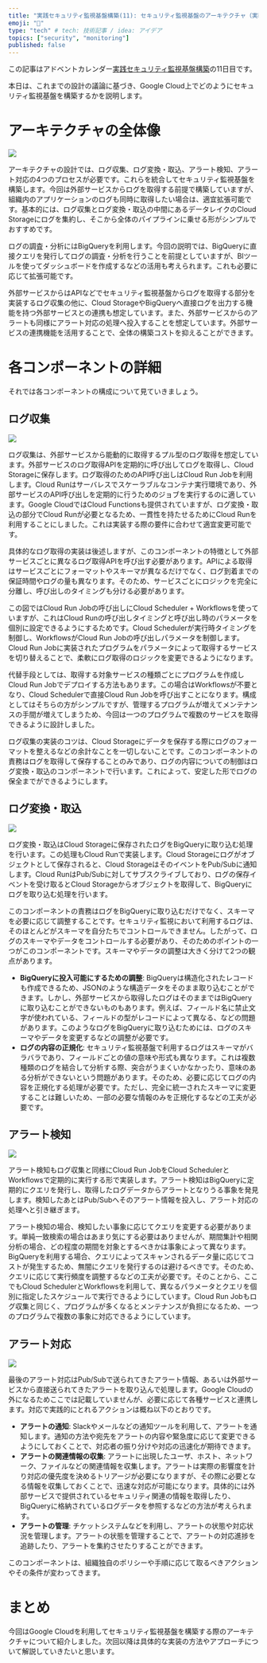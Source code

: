 ```yaml
---
title: "実践セキュリティ監視基盤構築(11): セキュリティ監視基盤のアーキテクチャ（実装）"
emoji: "🔎"
type: "tech" # tech: 技術記事 / idea: アイデア
topics: ["security", "monitoring"]
published: false
---
```


この記事はアドベントカレンダー[実践セキュリティ監視基盤構築](https://adventar.org/calendars/9986)の11日目です。

本日は、これまでの設計の議論に基づき、Google Cloud上でどのようにセキュリティ監視基盤を構築するかを説明します。

# アーキテクチャの全体像

![](https://storage.googleapis.com/zenn-user-upload/12485b0a5892-20241117.jpg)

アーキテクチャの設計では、ログ収集、ログ変換・取込、アラート検知、アラート対応の4つのプロセスが必要です。これらを統合してセキュリティ監視基盤を構築します。今回は外部サービスからログを取得する前提で構築していますが、組織内のアプリケーションのログも同時に取得したい場合は、適宜拡張可能です。基本的には、ログ収集とログ変換・取込の中間にあるデータレイクのCloud Storageにログを集約し、そこから全体のパイプラインに乗せる形がシンプルでおすすめです。

ログの調査・分析にはBigQueryを利用します。今回の説明では、BigQueryに直接クエリを発行してログの調査・分析を行うことを前提としていますが、BIツールを使ってダッシュボードを作成するなどの活用も考えられます。これも必要に応じて拡張可能です。

外部サービスからはAPIなどでセキュリティ監視基盤からログを取得する部分を実装するログ収集の他に、Cloud StorageやBigQueryへ直接ログを出力する機能を持つ外部サービスとの連携も想定しています。また、外部サービスからのアラートも同様にアラート対応の処理へ投入することを想定しています。外部サービスの連携機能を活用することで、全体の構築コストを抑えることができます。

# 各コンポーネントの詳細

それでは各コンポーネントの構成について見ていきましょう。

## ログ収集
![](https://storage.googleapis.com/zenn-user-upload/99f7f391abe6-20241117.jpeg)

ログ収集は、外部サービスから能動的に取得するプル型のログ取得を想定しています。外部サービスのログ取得APIを定期的に呼び出してログを取得し、Cloud Storageに保存します。ログ取得のためのAPI呼び出しはCloud Run Jobを利用します。Cloud Runはサーバレスでスケーラブルなコンテナ実行環境であり、外部サービスのAPI呼び出しを定期的に行うためのジョブを実行するのに適しています。Google CloudではCloud Functionsも提供されていますが、ログ変換・取込の部分でCloud Runが必要となるため、一貫性を持たせるためにCloud Runを利用することにしました。これは実装する際の要件に合わせて適宜変更可能です。

具体的なログ取得の実装は後述しますが、このコンポーネントの特徴として外部サービスごとに異なるログ取得APIを呼び出す必要があります。APIによる取得はサービスごとにフォーマットやスキーマが異なるだけでなく、ログ到着までの保証時間やログの量も異なります。そのため、サービスごとにロジックを完全に分離し、呼び出しのタイミングも分ける必要があります。

この図ではCloud Run Jobの呼び出しにCloud Scheduler + Workflowsを使っていますが、これはCloud Runの呼び出しタイミングと呼び出し時のパラメータを個別に設定できるようにするためです。Cloud Schedulerが実行時タイミングを制御し、WorkflowsがCloud Run Jobの呼び出しパラメータを制御します。Cloud Run Jobに実装されたプログラムをパラメータによって取得するサービスを切り替えることで、柔軟にログ取得のロジックを変更できるようになります。

代替手段としては、取得する対象サービスの種類ごとにプログラムを作成しCloud Run Jobでデプロイする方法もあります。この場合はWorkflowsが不要となり、Cloud Schedulerで直接Cloud Run Jobを呼び出すことになります。構成としてはそちらの方がシンプルですが、管理するプログラムが増えてメンテナンスの手間が増えてしまうため、今回は一つのプログラムで複数のサービスを取得できるように設計しました。

ログ収集の実装のコツは、Cloud Storageにデータを保存する際にログのフォーマットを整えるなどの余計なことを一切しないことです。このコンポーネントの責務はログを取得して保存することのみであり、ログの内容についての制御はログ変換・取込のコンポーネントで行います。これによって、安定した形でログの保全までができるようにします。

## ログ変換・取込

![](https://storage.googleapis.com/zenn-user-upload/e27a26d46ab2-20241117.png)

ログ変換・取込はCloud Storageに保存されたログをBigQueryに取り込む処理を行います。この処理もCloud Runで実装します。Cloud Storageにログがオブジェクトとして保存されると、Cloud StorageはそのイベントをPub/Subに通知します。Cloud RunはPub/Subに対してサブスクライブしており、ログの保存イベントを受け取るとCloud Storageからオブジェクトを取得して、BigQueryにログを取り込む処理を行います。

このコンポーネントの責務はログをBigQueryに取り込むだけでなく、スキーマを必要に応じて調整することです。セキュリティ監視において利用するログは、そのほとんどがスキーマを自分たちでコントロールできません。したがって、ログのスキーマやデータをコントロールする必要があり、そのためのポイントの一つがこのコンポーネントです。スキーマやデータの調整は大きく分けて2つの観点があります。

- **BigQueryに投入可能にするための調整**: BigQueryは構造化されたレコードも作成できるため、JSONのような構造データをそのまま取り込むことができます。しかし、外部サービスから取得したログはそのままではBigQueryに取り込むことができないものもあります。例えば、フィールド名に禁止文字が使われている、フィールドの型がレコードによって異なる、などの問題があります。このようなログをBigQueryに取り込むためには、ログのスキーマやデータを変更するなどの調整が必要です。
- **ログの内容の正規化**: セキュリティ監視基盤で利用するログはスキーマがバラバラであり、フィールドごとの値の意味や形式も異なります。これは複数種類のログを結合して分析する際、突合がうまくいかなかったり、意味のある分析ができないという問題があります。そのため、必要に応じてログの内容を正規化する処理が必要です。ただし、完全に統一されたスキーマに変更することは難しいため、一部の必要な情報のみを正規化するなどの工夫が必要です。

## アラート検知

![](https://storage.googleapis.com/zenn-user-upload/0eb296f57e7d-20241117.jpeg)

アラート検知もログ収集と同様にCloud Run JobをCloud SchedulerとWorkflowsで定期的に実行する形で実装します。アラート検知はBigQueryに定期的にクエリを発行し、取得したログデータからアラートとなりうる事象を発見します。検知したあとはPub/Subへそのアラート情報を投入し、アラート対応の処理へと引き継ぎます。

アラート検知の場合、検知したい事象に応じてクエリを変更する必要があります。単純一致検索の場合はあまり気にする必要はありませんが、期間集計や相関分析の場合、どの程度の期間を対象とするべきかは事象によって異なります。BigQueryを利用する場合、クエリによってスキャンされるデータ量に応じてコストが発生するため、無闇にクエリを発行するのは避けるべきです。そのため、クエリに応じて実行頻度を調整するなどの工夫が必要です。そのことから、ここでもCloud SchedulerとWorkflowsを利用して、異なるパラメータとクエリを個別に指定したスケジュールで実行できるようにしています。Cloud Run Jobもログ収集と同じく、プログラムが多くなるとメンテナンスが負担になるため、一つのプログラムで複数の事象に対応できるようにしています。

## アラート対応

![](https://storage.googleapis.com/zenn-user-upload/4fd2a13a9d3d-20241117.jpeg)

最後のアラート対応はPub/Subで送られてきたアラート情報、あるいは外部サービスから直接送られてきたアラートを取り込んで処理します。Google Cloudの外になるためここでは記載していませんが、必要に応じて各種サービスと連携します。対応で実践的にとれるアクションは概ね以下のとおりです。

- **アラートの通知**: Slackやメールなどの通知ツールを利用して、アラートを通知します。通知の方法や宛先をアラートの内容や緊急度に応じて変更できるようにしておくことで、対応者の振り分けや対応の迅速化が期待できます。
- **アラートの関連情報の収集**: アラートに出現したユーザ、ホスト、ネットワーク、ファイルなどの関連情報を収集します。アラートは実際の影響度を計り対応の優先度を決めるトリアージが必要になりますが、その際に必要となる情報を収集しておくことで、迅速な対応が可能になります。具体的には外部サービスで提供されているセキュリティ関連の情報を取得したり、BigQueryに格納されているログデータを参照するなどの方法が考えられます。
- **アラートの管理**: チケットシステムなどを利用し、アラートの状態や対応状況を管理します。アラートの状態を管理することで、アラートの対応進捗を追跡したり、アラートを集約させたりすることができます。

このコンポーネントは、組織独自のポリシーや手順に応じて取るべきアクションやその条件が変わってきます。

# まとめ

今回はGoogle Cloudを利用してセキュリティ監視基盤を構築する際のアーキテクチャについて紹介しました。次回以降は具体的な実装の方法やアプローチについて解説していきたいと思います。